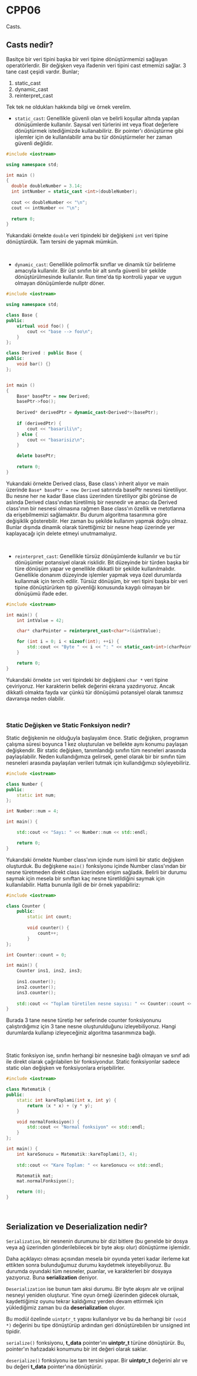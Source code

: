 # **CPP06** 

Casts.

## Casts nedir?

Basitçe bir veri tipini başka bir veri tipine dönüştürmemizi sağlayan operatörlerdir. Bir değişken veya ifadenin veri tipini cast etmemizi sağlar. 3 tane cast çeşidi vardır. Bunlar;
1. static_cast
2. dynamic_cast
3. reinterpret_cast

Tek tek ne oldukları hakkında bilgi ve örnek verelim.
- `static_cast`: Genellikle güvenli olan ve belirli koşullar altında yapılan dönüşümlerde kullanılır. Sayısal veri türlerini int veya float değerlere dönüştürmek istediğimizde kullanabiliriz. Bir pointer'ı dönüştürme gibi işlemler için de kullanılabilir ama bu tür dönüştürmeler her zaman güvenli değildir.

```cpp
#include <iostream>

using namespace std;

int main ()
{
  double doubleNumber = 3.14;
  int intNumber = static_cast <int>(doubleNumber);
  
  cout << doubleNumber << "\n";
  cout << intNumber << "\n";
  
  return 0;
}
```

Yukarıdaki örnekte `double` veri tipindeki bir değişkeni `int` veri tipine dönüştürdük. Tam tersini de yapmak mümkün.


<br />


- `dynamic_cast`: Genellikle polimorfik sınıflar ve dinamik tür belirleme amacıyla kullanılır. Bir üst sınıfın bir alt sınıfa güvenli bir şekilde dönüştürülmesinde kullanılır. Run time'da tip kontrolü yapar ve uygun olmayan dönüşümlerde nullptr döner.

```cpp
#include <iostream>

using namespace std;

class Base {
public:
    virtual void foo() {
        cout << "base --> foo\n";
    }
};

class Derived : public Base {
public:
    void bar() {}
};


int main ()
{
    Base* basePtr = new Derived;
    basePtr->foo();
    
    Derived* derivedPtr = dynamic_cast<Derived*>(basePtr);
    
    if (derivedPtr) {
        cout << "basarili\n";
    } else {
        cout << "basarisiz\n";
    }

    delete basePtr;
      
    return 0;
}
```

Yukarıdaki örnekte Derived class, Base class'ı inherit alıyor ve main üzerinde `Base* basePtr = new Derived` satırında basePtr nesnesi türetiliyor. Bu nesne her ne kadar Base class üzerinden türetiliyor gibi görünse de aslında Derived class'ından türetilmiş bir nesnedir ve amacı da Derived class'ının bir nesnesi olmasına rağmen Base class'ın özellik ve metotlarına da erişebilmemizi sağlamaktır. Bu durum algoritma tasarımına göre değişiklik gösterebilir. Her zaman bu şekilde kullanım yapmak doğru olmaz. Bunlar dışında dinamik olarak türettiğimiz bir nesne heap üzerinde yer kaplayacağı için delete etmeyi unutmamalıyız.


<br />


- `reinterpret_cast`: Genellikle türsüz dönüşümlerde kullanılır ve bu tür dönüşümler potansiyel olarak risklidir. Bit düzeyinde bir türden başka bir türe dönüşüm yapar ve genellikle dikkatli bir şekilde kullanılmalıdır.
Genellikle donanım düzeyinde işlemler yapmak veya özel durumlarda kullanmak için tercih edilir. Türsüz dönüşüm, bir veri tipini başka bir veri tipine dönüştürürken tip güvenliği konusunda kaygılı olmayan bir dönüşümü ifade eder.

```cpp
#include <iostream>

int main() {
    int intValue = 42;

    char* charPointer = reinterpret_cast<char*>(&intValue);

    for (int i = 0; i < sizeof(int); ++i) {
        std::cout << "Byte " << i << ": " << static_cast<int>(charPointer[i]) << std::endl;
    }

    return 0;
}
```

Yukarıdaki örnekte `int` veri tipindeki bir değişkeni `char *` veri tipine çeviriyoruz. Her karakterin bellek değerini ekrana yazdırıyoruz. Ancak dikkatli olmakta fayda var çünkü tür dönüşümü potansiyel olarak tanımsız davranışa neden olabilir.


<br />


### Static Değişken ve Static Fonksiyon nedir?

Static değişkenin ne olduğuyla başlayalım önce. Static değişken, programın çalışma süresi boyunca 1 kez oluşturulan ve bellekte aynı konumu paylaşan değişkendir. Bir static değişken, tanımlandığı sınıfın tüm nesneleri arasında paylaşılabilir. Neden kullandığımıza gelirsek, genel olarak bir bir sınıfın tüm nesneleri arasında paylaşılan verileri tutmak için kullandığımızı söyleyebiliriz.

```cpp
#include <iostream>

class Number {
public:
    static int num;
};

int Number::num = 4;

int main() {

    std::cout << "Sayı: " << Number::num << std::endl;

    return 0;
}
```

Yukarıdaki örnekte Number class'ının içinde num isimli bir static değişken oluşturduk. Bu değişkene `main()` fonksiyonu içinde Number class'ından bir nesne türetmeden direkt class üzerinden erişim sağladık. Belirli bir durumu saymak için mesela bir sınıftan kaç nesne türetildiğini saymak için kullanılabilir. Hatta bununla ilgili de bir örnek yapabiliriz:

```cpp
#include <iostream>

class Counter {
    public:
        static int count;
        
        void counter() {
            count++;
        }
};

int Counter::count = 0;

int main() {
    Counter ins1, ins2, ins3;
    
    ins1.counter();
    ins2.counter();
    ins3.counter();
    
    std::cout << "Toplam türetilen nesne sayısı: " << Counter::count << std::endl;
}
```

Burada 3 tane nesne türetip her seferinde counter fonksiyonunu çalıştırdığımız için 3 tane nesne oluşturulduğunu izleyebiliyoruz. Hangi durumlarda kullanıp izleyeceğiniz algoritma tasarımınıza bağlı.


<br />


Static fonksiyon ise, sınıfın herhangi bir nesnesine bağlı olmayan ve sınıf adı ile direkt olarak çağrılabilen bir fonksiyondur. Static fonksiyonlar sadece static olan değişken ve fonksiyonlara erişebilirler. 

```cpp
#include <iostream>

class Matematik {
public:
    static int kareToplami(int x, int y) {
        return (x * x) + (y * y);
    }

    void normalFonksiyon() {
        std::cout << "Normal fonksiyon" << std::endl;
    }
};

int main() {
    int kareSonucu = Matematik::kareToplami(3, 4);
    
    std::cout << "Kare Toplam: " << kareSonucu << std::endl;

    Matematik mat;
    mat.normalFonksiyon();

    return (0);
}
```


<br />


## Serialization ve Deserialization nedir?

`Serialization`, bir nesnenin durumunu bir dizi bitlere (bu genelde bir dosya veya ağ üzerinden gönderilebilecek bir byte akışı olur) dönüştürme işlemidir.

Daha açıklayıcı olması açısından mesela bir oyunda yeteri kadar ilerleme kat ettikten sonra bulunduğumuz durumu kaydetmek isteyebiliyoruz. Bu durumda oyundaki tüm nesneler, puanlar, ve karakterleri bir dosyaya yazıyoruz. Buna **serialization** deniyor.

`Deserialization` ise bunun tam aksi durumu. Bir byte akışını alır ve orijinal nesneyi yeniden oluşturur. Yine oyun örneği üzerinden gidecek olursak, kaydettiğimiz oyunu tekrar kaldığımız yerden devam ettirmek için yüklediğimiz zaman bu da **deserialization** oluyor.

Bu modül özelinde `uintptr_t` yapısı kullanılıyor ve bu da herhangi bir `(void *)` değerini bu tipe dönüştürüp ardından geri dönüştürebilen bir unsigned int tipidir.

`serialize()` fonksiyonu, **t_data** pointer'ını **uintptr_t** türüne dönüştürür. Bu, pointer'ın hafızadaki konumunu bir int değeri olarak saklar.

`deserialize()` fonksiyonu ise tam tersini yapar. Bir **uintptr_t** değerini alır ve bu değeri **t_data** pointer'ına dönüştürür.

